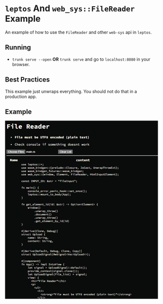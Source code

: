 # `leptos` And `web_sys::FileReader` Example

An example of how to use the `FileReader` and other `web-sys` api in `leptos`.

## Running

* `trunk serve --open` **OR** `trunk serve` and go to `localhost:8080` in your browser.

## Best Practices

This example just unwraps everything. You should not do that in a production app.

## Example

![Displaying the source code](/example.png "showing the source code in the brower")
